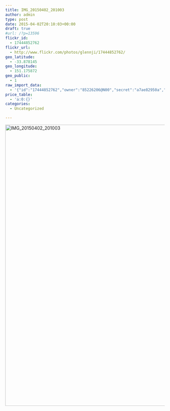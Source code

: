 ```yaml
---
title: IMG_20150402_201003
author: admin
type: post
date: 2015-04-02T20:10:03+00:00
draft: true
#url: /?p=13596
flickr_id:
  - 17444852762
flickr_url:
  - http://www.flickr.com/photos/glennji/17444852762/
geo_latitude:
  - -33.878145
geo_longitude:
  - 151.175872
geo_public:
  - 1
raw_import_data:
  - '{"id":"17444852762","owner":"85226206@N00","secret":"a7ae82950a","server":"7658","farm":8,"title":"IMG_20150402_201003","ispublic":0,"isfriend":0,"isfamily":0,"description":{"_content":""},"dateupload":"1431157956","lastupdate":"1431157975","datetaken":"2015-04-02 20:10:03","datetakengranularity":"0","datetakenunknown":"0","ownername":"glennji","tags":"","machine_tags":"","originalsecret":"40d392b467","originalformat":"jpg","latitude":"-33.878145","longitude":"151.175872","accuracy":"16","context":0,"place_id":"qRcYmO1QUrMZuclZ","woeid":"1094076","geo_is_family":0,"geo_is_friend":0,"geo_is_contact":0,"geo_is_public":0,"media":"photo","media_status":"ready","url_o":"https://farm8.staticflickr.com/7658/17444852762_40d392b467_o.jpg","height_o":"4208","width_o":"3120"}'
price_table:
  - 'a:0:{}'
categories:
  - Uncategorized

---
```

<p class="flickr-image">
  <a href="http://www.flickr.com/photos/glennji/17444852762/" class="flickr-link"><img src="/wp-content/uploads/2015/04/17444852762_40d392b467_o-759x1024.jpg" width="660" height="890" alt="IMG_20150402_201003" class="keyring-img" /></a>
</p>
